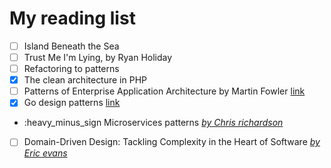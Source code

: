 My reading list
===============

- [ ] Island Beneath the Sea
- [ ] Trust Me I'm Lying, by Ryan Holiday
- [ ] Refactoring to patterns
- [x] The clean architecture in PHP
- [ ] Patterns of Enterprise Application Architecture by Martin Fowler [link](https://www.amazon.com/Patterns-Enterprise-Application-Architecture-Martin/dp/0321127420)
- [x] Go design patterns [link](https://www.packtpub.com/application-development/go-design-patterns)
- :heavy_minus_sign Microservices patterns [*by Chris richardson*](https://chrisrichardson.net/about.html)
- [ ] Domain-Driven Design: Tackling Complexity in the Heart of Software [*by Eric evans*](https://en.wikipedia.org/wiki/Eric_Evans_(technologist))